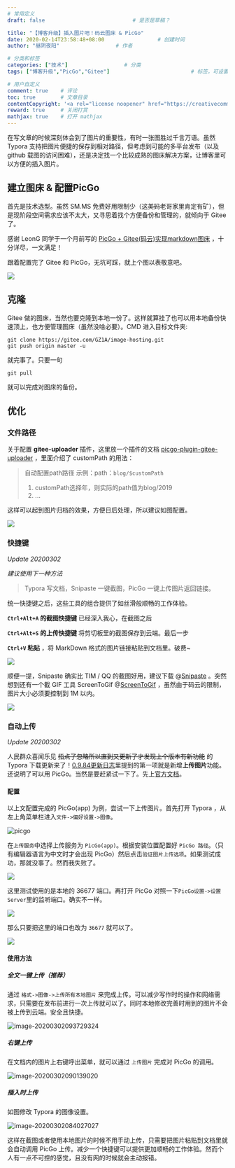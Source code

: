 ```yaml
---
# 常用定义
draft: false	                		# 是否是草稿？

title: "【博客升级】插入图片吧！码云图床 & PicGo"
date: 2020-02-14T23:58:48+08:00					# 创建时间
author: "昼阴夜阳"             		# 作者

# 分类和标签
categories: ["技术"]		            # 分类
tags: ["博客升级","PicGo","Gitee"]  						# 标签，可设置多个，用逗号隔开。Hugo会自动生成标签的子URL

# 用户自定义
comment: true	 # 评论
toc: true		 # 文章目录
contentCopyright: '<a rel="license noopener" href="https://creativecommons.org/licenses/by-nc-nd/4.0/" target="_blank">CC BY-NC-ND 4.0</a>'	#自定义文章的版权规则
reward: true     # 关闭打赏
mathjax: true    # 打开 mathjax
---
```


在写文章的时候深刻体会到了图片的重要性，有时一张图胜过千言万语。虽然 Typora 支持把图片便捷的保存到相对路径，但考虑到可能的多平台发布（以及 github 载图的访问困难），还是决定找一个比较成熟的图床解决方案，让博客里可以方便的插入图片。

## 建立图床 & 配置PicGo

首先是技术选型。虽然 SM.MS 免费好用限制少（这~~美妈~~老哥家里肯定有矿），但是现阶段空间需求应该不太大，又寻思着找个方便备份和管理的，就倾向于 Gitee 了。

感谢 LeonG 同学于一个月前写的 [PicGo + Gitee(码云)实现markdown图床](https://blog.csdn.net/disilll/article/details/103962241) ，十分详尽，一文满足！

跟着配置完了 Gitee 和 PicGo，无坑可踩，就上个图以表敬意吧。

![](https://gitee.com/GZ1A/image-hosting/raw/master/blog/2020/02/20200214063339.png)

## 克隆

Gitee 做的图床，当然也要克隆到本地一份了。这样就算挂了也可以用本地备份快速顶上，也方便管理图床（虽然没啥必要）。CMD 进入目标文件夹:

``` shell
git clone https://gitee.com/GZ1A/image-hosting.git
git push origin master -u
```

就完事了。只要一句

```shell
git pull
```

就可以完成对图床的备份。

## 优化

### 文件路径

关于配置 **gitee-uploader** 插件，这里放一个插件的文档 [picgo-plugin-gitee-uploader](https://github.com/lizhuangs/picgo-plugin-gitee-uploader#readme) ，里面介绍了 customPath 的用法：

>自动配置path路径 示例：path：`blog/$customPath`
>
>1. customPath选择年，则实际的path值为blog/2019
>2. ...

这样可以起到图片归档的效果，方便日后处理，所以建议如图配置。

![](https://gitee.com/GZ1A/image-hosting/raw/master/blog/2020/02/20200214065424.png)

### 快捷键

*Update 20200302*

*建议使用下一种方法*

> Typora 写文档，Snipaste 一键截图，PicGo 一键上传图片返回链接。

统一快捷键之后，这些工具的组合提供了如丝滑般顺畅的工作体验。

**`Ctrl+Alt+A` 的截图快捷键** 已经深入我心，在截图之后

**`Ctrl+Alt+S` 的上传快捷键** 将剪切板里的截图保存到云端。最后一步

**`Ctrl+V` 粘贴** ，将 MarkDown 格式的图片链接粘贴到文档里。破费~

![](https://gitee.com/GZ1A/image-hosting/raw/master/blog/2020/02/20200214070516.png)

顺便一提，Snipaste 确实比 TIM / QQ 的截图好用，建议下载 @[Snipaste]( https://zh.snipaste.com/) 。突然想到还有一个截 GIF 工具 ScreenToGif @[ScreenToGif](https://www.screentogif.com/?l=z)  ，虽然由于码云的限制，图片大小必须要控制到 1M 以内。

<img src="https://gitee.com/GZ1A/image-hosting/raw/master/blog/2020/02/ETO.gif"  />

### 自动上传

*Update 20200302*

人民群众喜闻乐见 ~~指点了忽略所以直到又更新了才发现上个版本有新功能~~ 的 Typora 下载更新来了！[0.9.84更新日志](https://support.typora.io/What's-New-0.9.84/)里提到的第一项就是新增**上传图片**功能。还说明了可以用 PicGo。当然是要赶紧试一下了。先上[官方文档](https://support.typora.io/Upload-Image/#picgoapp-chinese-language-only)。

#### 配置

以上文配置完成的 PicGo(app) 为例，尝试一下上传图片。首先打开 Typora ，从左上角菜单栏进入`文件->偏好设置->图像`。

![picgo](https://support.typora.io/media/image-upload/picgo.PNG)

在`上传服务`中选择上传服务为 `PicGo(app)`。根据安装位置配置好 `PicGo 路径`。（只有编辑器语言为中文时才会出现 PicGo）然后点击`验证图片上传选项`。如果测试成功，那就没事了。然而我失败了。

![](https://gitee.com/GZ1A/image-hosting/raw/master/blog/2020/02/20200302083120.png)

这里测试使用的是本地的 36677 端口。再打开 PicGo 对照一下`PicGo设置->设置Server`里的监听端口。确实不一样。

![](https://gitee.com/GZ1A/image-hosting/raw/master/blog/2020/02/20200302083705.png)

那么只要把这里的端口也改为 `36677` 就可以了。

<img src="https://gitee.com/GZ1A/image-hosting/raw/master/blog/2020/02/20200302083815.png"  />

#### 使用方法

##### 全文一键上传（推荐）

通过 `格式->图像->上传所有本地图片` 来完成上传。可以减少写作时的操作和网络需求，只需要在发布前进行一次上传就可以了。同时本地修改完善时用到的图片不会被上传到云端。安全且快捷。

![image-20200302093729324](https://gitee.com/GZ1A/image-hosting/raw/master/blog/2020/02/image-20200302093729324.png)

##### 右键上传

在文档内的图片上右键呼出菜单，就可以通过 `上传图片` 完成对 PicGo 的调用。

<img src="https://gitee.com/GZ1A/image-hosting/raw/master/blog/2020/02/image-20200302090139020.png" alt="image-20200302090139020"  />



##### 插入时上传

如图修改 Typora 的图像设置。

<img src="https://gitee.com/GZ1A/image-hosting/raw/master/blog/2020/02/image-20200302084027027.png" alt="image-20200302084027027"  />

这样在截图或者使用本地图片的时候不用手动上传，只需要把图片粘贴到文档里就会自动调用 PicGo 上传。减少一个快捷键可以提供更加顺畅的工作体验。然而个人有一点不可控的感觉，且没有网的时候就会主动报错。

